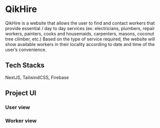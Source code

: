 <h1>QikHire</h1>

<p>QikHire is a website that allows the user to find and contact workers that provide essential / day to day services (ex: electricians, plumbers, repair
workers, painters, cooks and housemaids, carpenters, masons, coconut tree climber, etc.) Based on the type of service required, the website will show
available workers in their locality according to date and time of the user’s convenience.</p>

<h2>Tech Stacks</h2>

NextJS, TailwindCSS, Firebase

<h2>Project UI</h2>

<h3>User view</h3>

 

 <h3>Worker view</h3>

 





